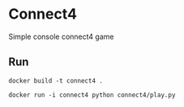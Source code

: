 # Connect4
Simple console connect4 game

## Run
`docker build -t connect4 .`

`docker run -i connect4 python connect4/play.py`